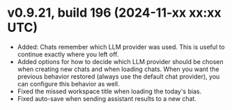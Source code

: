 # v0.9.21, build 196 (2024-11-xx xx:xx UTC)
- Added: Chats remember which LLM provider was used. This is useful to continue exactly where you left off.
- Added options for how to decide which LLM provider should be chosen when creating new chats and when loading chats. When you want the previous behavior restored (always use the default chat provider), you can configure this behavior as well.
- Fixed the missed workspace title when loading the today's bias.
- Fixed auto-save when sending assistant results to a new chat.